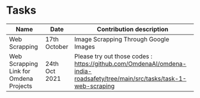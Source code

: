 # Tasks
| Name | Date | Contribution description
| --- | --- | --- |
|Web Scrapping| 17th October | Image Scrapping Through Google Images|
|Web Scrapping Link for Omdena Projects| 24th Oct 2021| Please try out those codes : https://github.com/OmdenaAI/omdena-india-roadsafety/tree/main/src/tasks/task-1-web-scraping|
